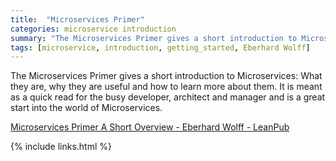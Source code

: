 ```yaml
---
title:  "Microservices Primer"
categories: microservice introduction
summary: "The Microservices Primer gives a short introduction to Microservices."
tags: [microservice, introduction, getting_started, Eberhard Wolff]
---
```


The Microservices Primer gives a short introduction to Microservices: What they are, why they are useful and how to learn more about them. It is meant as a quick read for the busy developer, architect and manager and is a great start into the world of Microservices.

[Microservices Primer A Short Overview - Eberhard Wolff - LeanPub](https://leanpub.com/microservices-primer/read)

{% include links.html %}
